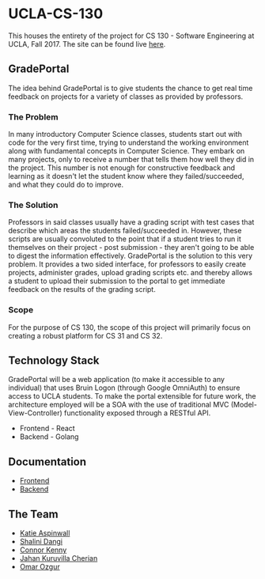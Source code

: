 # UCLA-CS-130
This houses the entirety of the project for CS 130 - Software Engineering at UCLA, Fall 2017. The site can be found live [here](http://grade-portal.herokuapp.com).

## GradePortal

The idea behind GradePortal is to give students the chance to get real time feedback on projects for a variety of classes as provided by professors.

### The Problem

In many introductory Computer Science classes, students start out with code for the very first time, trying to understand the working environment along with fundamental concepts in Computer Science. They embark on many projects, only to receive a number that tells them how well they did in the project. This number is not enough for constructive feedback and learning as it doesn't let the student know where they failed/succeeded, and what they could do to improve.

### The Solution

Professors in said classes usually have a grading script with test cases that describe which areas the students failed/succeeded in. However, these scripts are usually convoluted to the point that if a student tries to run it themselves on their project - post submission - they aren't going to be able to digest the information effectively. GradePortal is the solution to this very problem. It provides a two sided interface, for professors to easily create projects, administer grades, upload grading scripts etc. and thereby allows a student to upload their submission to the portal to get immediate feedback on the results of the grading script.

### Scope

For the purpose of CS 130, the scope of this project will primarily focus on creating a robust platform for CS 31 and CS 32.

## Technology Stack

GradePortal will be a web application (to make it accessible to any individual) that uses Bruin Logon (through Google OmniAuth) to ensure access to UCLA students. To make the portal extensible for future work, the architecture employed will be a SOA with the use of traditional MVC (Model-View-Controller) functionality exposed through a RESTful API.

* Frontend - React
* Backend - Golang

## Documentation

* [Frontend](https://github.com/jcherianucla/UCLA-CS-130/blob/master/frontend/README.md)
* [Backend](https://github.com/jcherianucla/UCLA-CS-130/blob/master/api/README.md)

## The Team

* [Katie Aspinwall](https://github.com/kaspii)
* [Shalini Dangi](https://github.com/shalinidangi)
* [Connor Kenny](https://github.com/ckenny9739)
* [Jahan Kuruvilla Cherian](https://github.com/jcherianucla)
* [Omar Ozgur](https://github.com/omar-ozgur)
